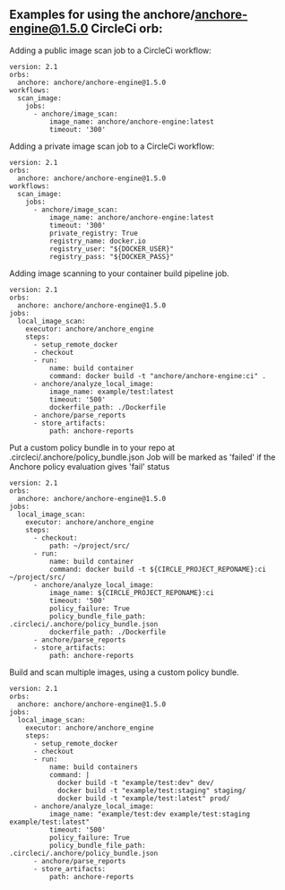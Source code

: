 ## Examples for using the anchore/anchore-engine@1.5.0 CircleCi orb:

Adding a public image scan job to a CircleCi workflow:
```
version: 2.1
orbs:
  anchore: anchore/anchore-engine@1.5.0
workflows:
  scan_image:
    jobs:
      - anchore/image_scan:
          image_name: anchore/anchore-engine:latest
          timeout: '300'
```

Adding a private image scan job to a CircleCi workflow:
```
version: 2.1
orbs:
  anchore: anchore/anchore-engine@1.5.0
workflows:
  scan_image:
    jobs:
      - anchore/image_scan:
          image_name: anchore/anchore-engine:latest
          timeout: '300'
          private_registry: True
          registry_name: docker.io
          registry_user: "${DOCKER_USER}"
          registry_pass: "${DOCKER_PASS}"
```
Adding image scanning to your container build pipeline job.
```
version: 2.1
orbs:
  anchore: anchore/anchore-engine@1.5.0
jobs:
  local_image_scan:
    executor: anchore/anchore_engine
    steps:
      - setup_remote_docker
      - checkout
      - run:
          name: build container
          command: docker build -t "anchore/anchore-engine:ci" .
      - anchore/analyze_local_image:
          image_name: example/test:latest
          timeout: '500'
          dockerfile_path: ./Dockerfile
      - anchore/parse_reports
      - store_artifacts:
          path: anchore-reports
```

Put a custom policy bundle in to your repo at .circleci/.anchore/policy_bundle.json
Job will be marked as 'failed' if the Anchore policy evaluation gives 'fail' status
```
version: 2.1
orbs:
  anchore: anchore/anchore-engine@1.5.0
jobs:
  local_image_scan:
    executor: anchore/anchore_engine
    steps:
      - checkout:
          path: ~/project/src/
      - run:
          name: build container
          command: docker build -t ${CIRCLE_PROJECT_REPONAME}:ci ~/project/src/
      - anchore/analyze_local_image:
          image_name: ${CIRCLE_PROJECT_REPONAME}:ci
          timeout: '500'
          policy_failure: True
          policy_bundle_file_path: .circleci/.anchore/policy_bundle.json
          dockerfile_path: ./Dockerfile
      - anchore/parse_reports
      - store_artifacts:
          path: anchore-reports
```

Build and scan multiple images, using a custom policy bundle.
```
version: 2.1
orbs:
  anchore: anchore/anchore-engine@1.5.0
jobs:
  local_image_scan:
    executor: anchore/anchore_engine
    steps:
      - setup_remote_docker
      - checkout
      - run:
          name: build containers
          command: |
            docker build -t "example/test:dev" dev/
            docker build -t "example/test:staging" staging/
            docker build -t "example/test:latest" prod/
      - anchore/analyze_local_image:
          image_name: "example/test:dev example/test:staging example/test:latest"
          timeout: '500'
          policy_failure: True
          policy_bundle_file_path: .circleci/.anchore/policy_bundle.json
      - anchore/parse_reports
      - store_artifacts:
          path: anchore-reports
```
